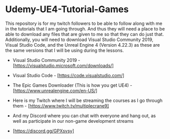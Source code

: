 # Udemy-UE4-Tutorial-Games
This repository is for my twitch followers to be able to follow along with me in the tutorials that I am going through. 
And thus they will need a place to be able to download any files that are given to me so that they can do just that.
Additionally, you will need to download Visual Studio Community 2019, Visual Studio Code, and the Unreal Engine 4 (Version 4.22.3) as these are the same versions that I will be using during the lessons.

- Visual Studio Community 2019 - [https://visualstudio.microsoft.com/downloads/]
- Visual Studio Code - [https://code.visualstudio.com/]
- The Epic Games Downloader (This is how you get UE4) - [https://www.unrealengine.com/en-US/]

- Here is my Twitch where I will be streaming the courses as I go through them - [https://www.twitch.tv/multiplecrane9]
- And my Discord where you can chat with everyone and hang out, as well as participate in our non-game development streams 
- [https://discord.gg/GPXsvsy]
